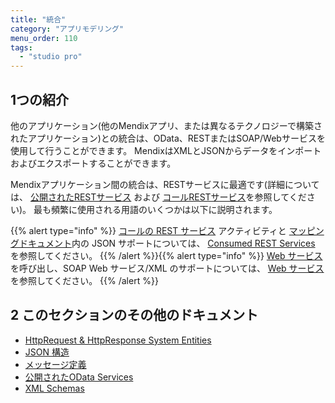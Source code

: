```yaml
---
title: "統合"
category: "アプリモデリング"
menu_order: 110
tags:
  - "studio pro"
---
```


## 1つの紹介

他のアプリケーション(他のMendixアプリ、または異なるテクノロジーで構築されたアプリケーション)との統合は、OData、RESTまたはSOAP/Webサービスを使用して行うことができます。 MendixはXMLとJSONからデータをインポートおよびエクスポートすることができます。

Mendixアプリケーション間の統合は、RESTサービスに最適です(詳細については、 [公開されたRESTサービス](published-rest-services) および [コールRESTサービス](call-rest-action)を参照してください)。 最も頻繁に使用される用語のいくつかは以下に説明されます。

{{% alert type="info" %}}
[コールの REST サービス](call-rest-action) アクティビティと [マッピングドキュメント](mapping-documents)内の JSON サポートについては、 [Consumed REST Services](consumed-rest-services) を参照してください。
{{% /alert %}}{{% alert type="info" %}}
[Web サービス](call-web-service-action) を呼び出し、SOAP Web サービス/XML のサポートについては、 [Web サービス](consumed-web-services) を参照してください。
{{% /alert %}}

## 2 このセクションのその他のドキュメント

* [HttpRequest & HttpResponse System Entities](http-request-and-response-entities)
* [JSON 構造](json-structures)
* [メッセージ定義](message-definitions)
* [公開されたOData Services](published-odata-services)
* [XML Schemas](xml-schemas)
